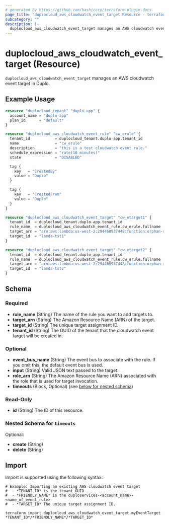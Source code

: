 ```yaml
---
# generated by https://github.com/hashicorp/terraform-plugin-docs
page_title: "duplocloud_aws_cloudwatch_event_target Resource - terraform-provider-duplocloud"
subcategory: ""
description: |-
  duplocloud_aws_cloudwatch_event_target manages an AWS cloudwatch event target in Duplo.
---
```


# duplocloud_aws_cloudwatch_event_target (Resource)

`duplocloud_aws_cloudwatch_event_target` manages an AWS cloudwatch event target in Duplo.

## Example Usage

```terraform
resource "duplocloud_tenant" "duplo-app" {
  account_name = "duplo-app"
  plan_id      = "default"
}

resource "duplocloud_aws_cloudwatch_event_rule" "cw_erule" {
  tenant_id           = duplocloud_tenant.duplo-app.tenant_id
  name                = "cw_erule"
  description         = "this is a test cloudwatch event rule."
  schedule_expression = "rate(10 minutes)"
  state               = "DISABLED"

  tag {
    key   = "CreatedBy"
    value = "Duplo"
  }

  tag {
    key   = "CreatedFrom"
    value = "Duplo"
  }
}

resource "duplocloud_aws_cloudwatch_event_target" "cw_etarget1" {
  tenant_id  = duplocloud_tenant.duplo-app.tenant_id
  rule_name  = duplocloud_aws_cloudwatch_event_rule.cw_erule.fullname
  target_arn = "arn:aws:lambda:us-west-2:294468937448:function:orphan-resource-tag"
  target_id  = "lamda-tst1"
}

resource "duplocloud_aws_cloudwatch_event_target" "cw_etarget2" {
  tenant_id  = duplocloud_tenant.duplo-app.tenant_id
  rule_name  = duplocloud_aws_cloudwatch_event_rule.cw_erule.fullname
  target_arn = "arn:aws:lambda:us-west-2:294468937448:function:orphan-resource-tag"
  target_id  = "lamda-tst2"
}
```

<!-- schema generated by tfplugindocs -->
## Schema

### Required

- **rule_name** (String) The name of the rule you want to add targets to.
- **target_arn** (String) The Amazon Resource Name (ARN) of the target.
- **target_id** (String) The unique target assignment ID.
- **tenant_id** (String) The GUID of the tenant that the cloudwatch event target will be created in.

### Optional

- **event_bus_name** (String) The event bus to associate with the rule. If you omit this, the default event bus is used.
- **input** (String) Valid JSON text passed to the target.
- **role_arn** (String) The Amazon Resource Name (ARN) associated with the role that is used for target invocation.
- **timeouts** (Block, Optional) (see [below for nested schema](#nestedblock--timeouts))

### Read-Only

- **id** (String) The ID of this resource.

<a id="nestedblock--timeouts"></a>
### Nested Schema for `timeouts`

Optional:

- **create** (String)
- **delete** (String)

## Import

Import is supported using the following syntax:

```shell
# Example: Importing an existing AWS cloudwatch event target
#  - *TENANT_ID* is the tenant GUID
#  - *FRIENDLY_NAME* is the duploservices-<account_name>-<name_of_event_rule>
#  - *TARGET_ID* The unique target assignment ID.

terraform import duplocloud_aws_cloudwatch_event_target.myEventTarget *TENANT_ID*/*FRIENDLY_NAME*/*TARGET_ID*
```

